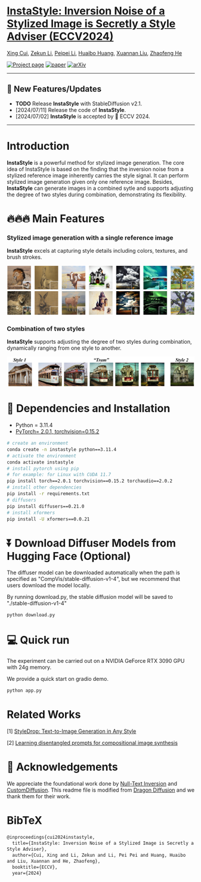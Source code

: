 # [InstaStyle: Inversion Noise of a Stylized Image is Secretly a Style Adviser (ECCV2024)](https://arxiv.org/abs/2311.15040)
[Xing Cui](),
[Zekun Li](),
[Peipei Li](),
[Huaibo Huang](),
[Xuannan Liu](),
[Zhaofeng He]()

[![Project page](https://img.shields.io/badge/Project-Page-brightgreen)](https://cuixing100876.github.io/instastyle.github.io/)
[![paper](https://img.shields.io/badge/Paper-ECCV-brightgreen)](https://arxiv.org/abs/2311.15040)
[![arXiv](https://img.shields.io/badge/ArXiv-2402.02583-brightgreen)](https://arxiv.org/abs/2311.15040)

---

[//]: # (https://user-images.githubusercontent.com/54032224/302051504-dac634f3-85ef-4ff1-80a2-bd2805e067ea.mp4)

## 🚩 **New Features/Updates**
- **TODO** Release **InstaStyle** with StableDiffusion v2.1.
- [2024/07/11] Release the code of **InstaStyle**.
- [2024/07/02] **InstaStyle** is accepted by 🌈 ECCV 2024.

---

# Introduction
**InstaStyle** is a powerful method for stylized image generation. The core idea of InstaStyle is based on the finding that the inversion noise from a stylized reference image inherently carries the style signal. 
It can perform stylized image generation given only one reference image.
Besides, **InstaStyle** can generate images in a combined sytle and supports adjusting the degree of
two styles during combination, demonstrating its flexibility.

# 🔥🔥🔥 Main Features  
### **Stylized image generation with a single reference image**  
**InstaStyle** excels at capturing style details including colors, textures, and brush strokes.
<p align="center">
  <img src="./assets/teaser.png">
</p>

### **Combination of two styles**  
**InstaStyle**  supports adjusting the degree of two styles during combination, dynamically ranging from one style to another.


<p align="center">
 <img src="assets/style_combine.png">
</p>


# 🔧 Dependencies and Installation

- Python = 3.11.4
- [PyTorch= 2.0.1, torchvision=0.15.2 ]( https://pytorch.org/get-started/previous-versions/) 

```bash
# create an environment
conda create -n instastyle python==3.11.4
# activate the environment
conda activate instastyle
# install pytorch using pip
# for example: for Linux with CUDA 11.7
pip install torch==2.0.1 torchvision==0.15.2 torchaudio==2.0.2
# install other dependencies
pip install -r requirements.txt
# diffusers
pip install diffusers==0.21.0
# install xformers 
pip install -U xformers==0.0.21
```

# ⏬ Download Diffuser Models from Hugging Face (Optional)
The diffuser model can be downloaded automatically when the path is specified as "CompVis/stable-diffusion-v1-4", but we recommend that users download the model locally. 

By running download.py, the stable diffusion model will be saved to "./stable-diffusion-v1-4"
```bash
python download.py
```

# 💻 Quick run
The experiment can be carried out on a  NVIDIA GeForce RTX 3090 GPU with 24g memory.

We provide a quick start on gradio demo.
```bash
python app.py
```

# Related Works
[1] <a href="https://arxiv.org/abs/2306.00983"> StyleDrop: Text-to-Image Generation in Any Style</a>
</p>
<p>
[2] <a href="https://arxiv.org/abs/2306.00763">Learning disentangled prompts for compositional image synthesis</a>
</p>


# 🤗 Acknowledgements
We appreciate the foundational work done by [Null-Text Inversion](https://github.com/google/prompt-to-prompt/#null-text-inversion-for-editing-real-images) and [CustomDiffusion](https://arxiv.org/abs/2305.10973).
This readme file is modified from [Dragon Diffusion](https://github.com/MC-E/DragonDiffusion) and we thank them for their work.
# BibTeX
    @inproceedings{cui2024instastyle,
      title={InstaStyle: Inversion Noise of a Stylized Image is Secretly a Style Adviser},
      author={Cui, Xing and Li, Zekun and Li, Pei Pei and Huang, Huaibo and Liu, Xuannan and He, Zhaofeng},
      booktitle={ECCV},
      year={2024}
